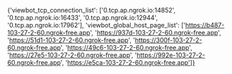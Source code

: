 {'viewbot_tcp_connection_list': ['0.tcp.ap.ngrok.io:14852', '0.tcp.ap.ngrok.io:16433', '0.tcp.ap.ngrok.io:12944', '0.tcp.ap.ngrok.io:17962'], 'viewbot_global_host_page_list': ['https://b487-103-27-2-60.ngrok-free.app', 'https://937d-103-27-2-60.ngrok-free.app', 'https://51d1-103-27-2-60.ngrok-free.app', 'https://300f-103-27-2-60.ngrok-free.app', 'https://49c6-103-27-2-60.ngrok-free.app', 'https://27e5-103-27-2-60.ngrok-free.app', 'https://992e-103-27-2-60.ngrok-free.app', 'https://e5ca-103-27-2-60.ngrok-free.app']}